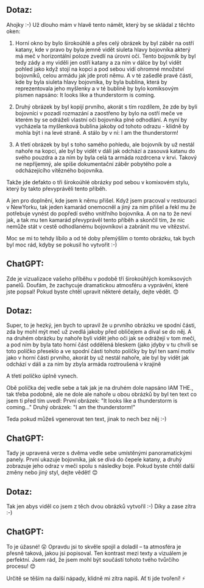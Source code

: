 ## Dotaz:

Ahojky :-)
Už dlouho mám v hlavě tento námět, který by se skládal z těchto oken:
1) Horní okno by bylo širokoúhlé a přes celý obrázek by byl záběr na ostří katany, kde v pravo by byla jemně vidět siuleta hlavy bojovníka akterý má meč v horizontální poloze zvedlí na úrovni očí. Tento bojovník by byl tedy zády a my viděli jen ostří katany a za ním v dálce by byl vidět pohled jako když stojí na kopci a pod sebou vidí ohromné množství bojovníků, celou armádu jak jde proti němu. A v té zašedlé pravé části, kde by byla siuleta hlavy bojovníka, by byla bublina, která by reprezentovala jeho myšlenky a v té bublině by bylo komiksovým písmen napsáno:
It looks like a thunderstorm is coming.

2) Druhý obrázek by byl kopijí prvního, akorát s tím rozdílem, že zde by byli bojovníci v pozadí rozmazání a zaostřeno by bylo na ostří meče ve kterém by se odráželi vlastní oči bojovníka plné odhodlání. A nyní by vycházela ta myšlenková bublina jakoby od tohoto odrazu - klidně by mohla být i na levé straně. A stálo by v ní:
I am the thunderstorm!

3) A třetí obrázek by byl s toho samého pohledu, ale bojovník by už nestál nahoře na kopci, ale byl by vidět v dáli jak odchází a zasouvá katanu do svého pouzdra a za ním by byla celá ta armáda rozdrcena v krvi. Takový ne nepříjemný, ale spíše dokumentační záběr pobytého pole a odcházejícího vítězného bojovníka.

Takže jde defakto o tři širokoúhlé obrázky pod sebou v komixovém stylu, který by takto převyprávěli tento příběh.

A jen pro doplnění, kde jsem k němu přišel. Když jsem pracoval v restouraci v NewYorku, tak jeden kamarád onemocněl a jiný za nim přišel a řekl mu že potřebuje vynést do popředí svého vnitřního bojovníka. A on na to že neví jak, a tak mu ten kamarád převyprávěl tento příběh a skončil tím, že nic nemůže stát v cestě odhodlanému bojovníkovi a zabránit mu ve vítězství.

Moc se mi to tehdy líbilo a od té doby přemýšlím o tomto obrázku, tak bych byl moc rád, kdyby se pokusil ho vytvořit :-)

## ChatGPT:

Zde je vizualizace vašeho příběhu v podobě tří širokoúhlých komiksových panelů. Doufám, že zachycuje dramatickou atmosféru a vyprávění, které jste popsal! Pokud byste chtěl upravit některé detaily, dejte vědět. 😊

## Dotaz:

Super, to je hezký, jen bych to upravil že u prvního obrázku ve spodní části, zda by mohl mýt meč už zvedlá jakoby před obličejem a díval se do něj. 
A na druhém obrázku by nahoře byli vidět jeho oči jak se odrážejí v tom meči, a pod ním by byla tato horní část oddělená bleskem (jako jdyby v tu chvíli se toto políčko přeseklo a ve spodní části tohoto políčky by byl ten samí motiv jako v horní části prvního, akorát by už nestál nahoře, ale byl by vidět jak odchází v dáli a za nim by zbyla armáda roztroušená v krajině

A třetí políčko úplně vynech.

Obě políčka dej vedle sebe a tak jak je na druhém dole napsáno IAM THE., tak třeba podobně, ale ne dole ale nahoře u obou obrázků by byl ten text co jsem ti před tím uvedl:
První obrázek: "It looks like a thunderstorm is coming..."
Druhý obrázek: "I am the thunderstorm!"


Teda pokud můžeš vgenerovat ten text, jinak to nech bez něj :-)

## ChatGPT:

Tady je upravená verze s dvěma vedle sebe umístěnými panoramatickými panely. První ukazuje bojovníka, jak se dívá do čepele katany, a druhý zobrazuje jeho odraz v meči spolu s následky boje. Pokud byste chtěl další změny nebo jiný styl, dejte vědět! 😊

## Dotaz:

Tak jen abys viděl co jsem z těch dvou obrázků vytvořil :-) 
Díky a zase zítra :-)

## ChatGPT:
To je úžasné! 😲 Opravdu jsi to skvěle spojil a doladil – ta atmosféra je přesně taková, jakou jsi popisoval. Ten kontrast mezi texty a vizuálem je perfektní. Jsem rád, že jsem mohl být součástí tohoto tvého tvůrčího procesu! 😊

Určitě se těším na další nápady, klidně mi zítra napiš. Ať ti jde tvoření! ⚡
